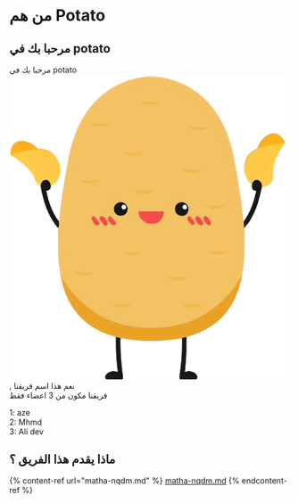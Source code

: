# من هم Potato

## مرحبا بك في potato

مرحبا بك في potato <img src=".gitbook/assets/potato-team.png" alt="" data-size="line">, نعم هذا اسم فريقنا\
فريقنا مكون من 3 اعضاء فقط

1: aze\
2: Mhmd\
3: Ali dev

## ماذا يقدم هذا الفريق ؟

{% content-ref url="matha-nqdm.md" %}
[matha-nqdm.md](matha-nqdm.md)
{% endcontent-ref %}
